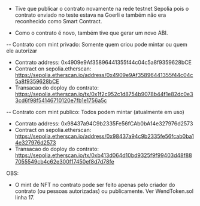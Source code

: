 - Tive que publicar o contrato novamente na rede testnet Sepolia pois o contrato enviado no teste
  estava na Goerli e também não era reconhecido como Smart Contract.

- Como o contrato é novo, também tive que gerar um novo ABI.

-- Contrato com mint privado: Somente quem criou pode mintar ou quem ele autorizar

- Contrato address: 0x4909e9Af35896441355f44c04c5a8f9359628bCE
- Contract on sepolia.etherscan: https://sepolia.etherscan.io/address/0x4909e9Af35896441355f44c04c5a8f9359628bCE
- Transacao do doploy do contrato: https://sepolia.etherscan.io/tx/0x1f2c952c1d8754b9078b44f1e82dc0e33cd6f98f54146710120e7fb1e1756a5c

-- Contrato com mint publico: Todos podem mintar (atualmente em uso)

- Contrato address: 0x98437a94C9b2335Fe56fCAb0bA14e327976d2573
- Contract on sepolia.etherscan: https://sepolia.etherscan.io/address/0x98437a94c9b2335fe56fcab0ba14e327976d2573
- Transacao do doploy do contrato: https://sepolia.etherscan.io/tx/0xb413d064d10bd9325f9f99403d48f887055549cb4c62e300f17450ef8d7d78fe

OBS:

- O mint de NFT no contrato pode ser feito apenas pelo criador do contrato (ou pessoas autorizadas)
  ou publicamente. Ver WendToken.sol linha 17.
